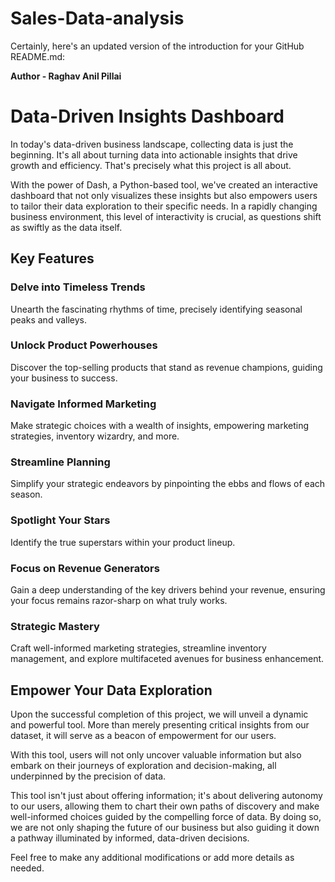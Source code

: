 # Sales-Data-analysis

Certainly, here's an updated version of the introduction for your GitHub README.md:

**Author - Raghav Anil Pillai**

# Data-Driven Insights Dashboard

In today's data-driven business landscape, collecting data is just the beginning. It's all about turning data into actionable insights that drive growth and efficiency. That's precisely what this project is all about.

With the power of Dash, a Python-based tool, we've created an interactive dashboard that not only visualizes these insights but also empowers users to tailor their data exploration to their specific needs. In a rapidly changing business environment, this level of interactivity is crucial, as questions shift as swiftly as the data itself.

## Key Features

### Delve into Timeless Trends
Unearth the fascinating rhythms of time, precisely identifying seasonal peaks and valleys.

### Unlock Product Powerhouses
Discover the top-selling products that stand as revenue champions, guiding your business to success.

### Navigate Informed Marketing
Make strategic choices with a wealth of insights, empowering marketing strategies, inventory wizardry, and more.

### Streamline Planning
Simplify your strategic endeavors by pinpointing the ebbs and flows of each season.

### Spotlight Your Stars
Identify the true superstars within your product lineup.

### Focus on Revenue Generators
Gain a deep understanding of the key drivers behind your revenue, ensuring your focus remains razor-sharp on what truly works.

### Strategic Mastery
Craft well-informed marketing strategies, streamline inventory management, and explore multifaceted avenues for business enhancement.

## Empower Your Data Exploration

Upon the successful completion of this project, we will unveil a dynamic and powerful tool. More than merely presenting critical insights from our dataset, it will serve as a beacon of empowerment for our users.

With this tool, users will not only uncover valuable information but also embark on their journeys of exploration and decision-making, all underpinned by the precision of data.

This tool isn't just about offering information; it's about delivering autonomy to our users, allowing them to chart their own paths of discovery and make well-informed choices guided by the compelling force of data. By doing so, we are not only shaping the future of our business but also guiding it down a pathway illuminated by informed, data-driven decisions.

Feel free to make any additional modifications or add more details as needed.
